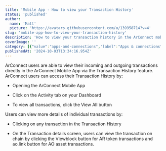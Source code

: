 ```yaml
---
title: 'Mobile App - How to view your Transaction History'
status: 'published'
author:
  name: 'Matt'
  picture: 'https://avatars.githubusercontent.com/u/139958714?v=4'
slug: 'mobile-app-how-to-view-your-transaction-history'
description: 'How to view your transaction history in the ArConnect mobile app'
coverImage: ''
category: [{"value":"apps-and-connections","label":"Apps & connections"},{"label":"Mobile app","value":"mobile-app"}]
publishedAt: '2024-10-03T13:34:16.954Z'
---
```


ArConnect users are able to view their incoming and outgoing transactions directly in the ArConnect Mobile App via the Transaction History feature. ArConnect users can access their Transaction History by:

- Opening the ArConnect Mobile App

- Click on the Activity tab on your Dashboard

- To view all transactions, click the View All button

Users can view more details of individual transactions by:

- Clicking on any transaction in the Transaction History

- On the Transaction details screen, users can view the transaction on chain by clicking the Viewblock button for AR token transactions and ao.link button for AO asset transactions.

